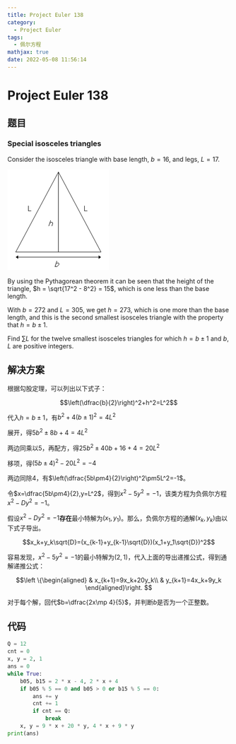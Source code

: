 ```yaml
---
title: Project Euler 138
category:
  - Project Euler
tags:
  - 佩尔方程
mathjax: true
date: 2022-05-08 11:56:14
---
```


<escape><!-- more --></escape>

# Project Euler 138

## 题目

### Special isosceles triangles

Consider the isosceles triangle with base length, $b = 16$, and legs, $L = 17$.

![](../images/p138.png)

By using the Pythagorean theorem it can be seen that the height of the triangle, $h = \sqrt{17^2 - 8^2} = 15$, which is one less than the base length.

With $b = 272$ and $L = 305$, we get $h = 273$, which is one more than the base length, and this is the second smallest isosceles triangle with the property that $h = b \pm 1$.

Find $\sum L$ for the twelve smallest isosceles triangles for which $h = b \pm 1$ and $b, L$ are positive integers.

## 解决方案

根据勾股定理，可以列出以下式子：

$$\left(\dfrac{b}{2}\right)^2+h^2=L^2$$

代入$h=b\pm 1$，有$b^2+4(b\pm 1)^2=4L^2$

展开，得$5b^2\pm 8b+4=4L^2$

两边同乘以$5$，再配方，得$25b^2\pm 40b+16+4=20L^2$

移项，得$(5b\pm 4)^2-20L^2=-4$

两边同除$4$，有$\left(\dfrac{5b\pm4}{2}\right)^2\pm5L^2=-1$。

令$x=\dfrac{5b\pm4}{2},y=L^2$，得到$x^2-5y^2=-1$，该类方程为负佩尔方程$x^2-Dy^2=-1$。

假设$x^2-Dy^2=-1$**存在**最小特解为$(x_1,y_1)$。那么，负佩尔方程的通解$(x_k,y_k)$由以下式子导出。

$$x_k+y_k\sqrt{D}=(x_{k-1}+y_{k-1}\sqrt{D})(x_1+y_1\sqrt{D})^2$$

容易发现，$x^2-5y^2=-1$的最小特解为$(2,1)$，代入上面的导出递推公式，得到通解递推公式：

$$\left \{\begin{aligned}
  & x_{k+1}=9x_k+20y_k\\
  & y_{k+1}=4x_k+9y_k
\end{aligned}\right.
$$

对于每个解，回代$b=\dfrac{2x\mp 4}{5}$，并判断$b$是否为一个正整数。

## 代码

```py
Q = 12
cnt = 0
x, y = 2, 1
ans = 0
while True:
    b05, b15 = 2 * x - 4, 2 * x + 4
    if b05 % 5 == 0 and b05 > 0 or b15 % 5 == 0:
        ans += y
        cnt += 1
        if cnt == Q:
            break
    x, y = 9 * x + 20 * y, 4 * x + 9 * y
print(ans)

```
